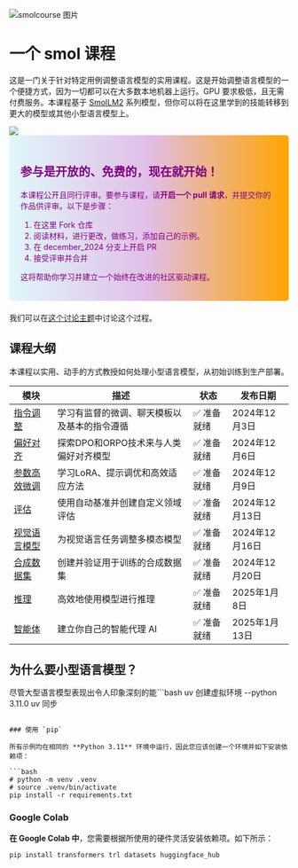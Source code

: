 ![smolcourse 图片](./banner.png)

# 一个 smol 课程

这是一门关于针对特定用例调整语言模型的实用课程。这是开始调整语言模型的一个便捷方式，因为一切都可以在大多数本地机器上运行。GPU 要求极低，且无需付费服务。本课程基于 [SmolLM2](https://github.com/huggingface/smollm/tree/main) 系列模型，但你可以将在这里学到的技能转移到更大的模型或其他小型语言模型上。

<a href="http://hf.co/join/discord">
<img src="https://img.shields.io/badge/Discord-7289DA?&logo=discord&logoColor=white"/>
</a>

<div style="background: linear-gradient(to right, #e0f7fa, #e1bee7, orange); padding: 20px; border-radius: 5px; margin-bottom: 20px; color: purple;">
    <h2>参与是开放的、免费的，现在就开始！</h2>
    <p>本课程公开且同行评审。要参与课程，请<strong>开启一个 pull 请求</strong>，并提交你的作品供评审。以下是步骤：</p>
    <ol>
        <li>在这里 Fork 仓库 <a href="https://github.com/huggingface/smol-course/fork"></a></li>
        <li>阅读材料，进行更改，做练习，添加自己的示例。</li>
        <li>在 december_2024 分支上开启 PR</li>
        <li>接受评审并合并</li>
    </ol>
    <p>这将帮助你学习并建立一个始终在改进的社区驱动课程。</p>
</div>

我们可以在[这个讨论主题](https://github.com/huggingface/smol-course/discussions/2#discussion-7602932)中讨论这个过程。

## 课程大纲

本课程以实用、动手的方式教授如何处理小型语言模型，从初始训练到生产部署。

| 模块 | 描述 | 状态 | 发布日期 |
|--------|-------------|---------|--------------|
| [指令调整](./1_instruction_tuning) | 学习有监督的微调、聊天模板以及基本的指令遵循 | ✅ 准备就绪 | 2024年12月3日 |
| [偏好对齐](./2_preference_alignment) | 探索DPO和ORPO技术来与人类偏好对齐模型 | ✅ 准备就绪  | 2024年12月6日 |
| [参数高效微调](./3_parameter_efficient_finetuning) | 学习LoRA、提示调优和高效适应方法 | ✅ 准备就绪 | 2024年12月9日 |
| [评估](./4_evaluation) | 使用自动基准并创建自定义领域评估 | ✅ 准备就绪 | 2024年12月13日 |
| [视觉语言模型](./5_vision_language_models) | 为视觉语言任务调整多模态模型 | ✅ 准备就绪 | 2024年12月16日 |
| [合成数据集](./6_synthetic_datasets) | 创建并验证用于训练的合成数据集 | ✅ 准备就绪 | 2024年12月20日 |
| [推理](./7_inference) | 高效地使用模型进行推理 | ✅ 准备就绪 | 2025年1月8日 |
| [智能体](./8_agents) | 建立你自己的智能代理 AI | ✅ 准备就绪 | 2025年1月13日 ||

## 为什么要小型语言模型？

尽管大型语言模型表现出令人印象深刻的能```bash
uv 创建虚拟环境 --python 3.11.0
uv 同步
```

### 使用 `pip`

所有示例均在相同的 **Python 3.11** 环境中运行，因此您应该创建一个环境并如下安装依赖项：

```bash
# python -m venv .venv
# source .venv/bin/activate
pip install -r requirements.txt
```

### Google Colab

**在 Google Colab 中**，您需要根据所使用的硬件灵活安装依赖项。如下所示：

```bash
pip install transformers trl datasets huggingface_hub
```